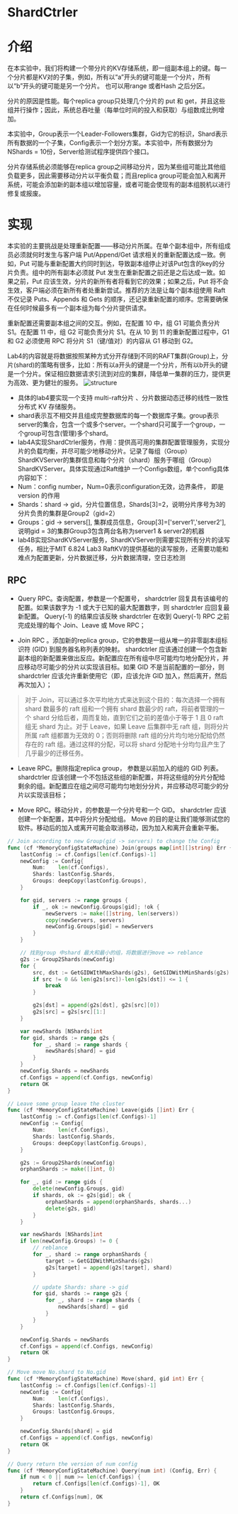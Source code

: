 # ShardCtrler

# 介绍
在本实验中，我们将构建一个带分片的KV存储系统，即一组副本组上的键。每一个分片都是KV对的子集，例如，所有以“a”开头的键可能是一个分片，所有以“b”开头的键可能是另一个分片。 也可以用range 或者Hash 之后分区。

分片的原因是性能。每个replica group只处理几个分片的 put 和 get，并且这些组并行操作；因此，系统总吞吐量（每单位时间的投入和获取）与组数成比例增加。

本实验中，Group表示一个Leader-Followers集群，Gid为它的标识，Shard表示所有数据的一个子集，Config表示一个划分方案。本实验中，所有数据分为NShards = 10份，Server给测试程序提供四个接口。

分片存储系统必须能够在replica group之间移动分片，因为某些组可能比其他组负载更多，因此需要移动分片以平衡负载；而且replica group可能会加入和离开系统，可能会添加新的副本组以增加容量，或者可能会使现有的副本组脱机以进行修复或报废。

# 实现
本实验的主要挑战是处理重新配置——移动分片所属。在单个副本组中，所有组成员必须就何时发生与客户端 Put/Append/Get 请求相关的重新配置达成一致。例如，Put 可能与重新配置大约同时到达，导致副本组停止对该Put包含的key的分片负责。组中的所有副本必须就 Put 发生在重新配置之前还是之后达成一致。如果之前，Put 应该生效，分片的新所有者将看到它的效果；如果之后，Put 将不会生效，客户端必须在新所有者处重新尝试。推荐的方法是让每个副本组使用 Raft 不仅记录 Puts、Appends 和 Gets 的顺序，还记录重新配置的顺序。您需要确保在任何时候最多有一个副本组为每个分片提供请求。

重新配置还需要副本组之间的交互。例如，在配置 10 中，组 G1 可能负责分片 S1。在配置 11 中，组 G2 可能负责分片 S1。在从 10 到 11 的重新配置过程中，G1 和 G2 必须使用 RPC 将分片 S1（键/值对）的内容从 G1 移动到 G2。

Lab4的内容就是将数据按照某种方式分开存储到不同的RAFT集群(Group)上，分片(shard)的策略有很多，比如：所有以a开头的键是一个分片，所有以b开头的键是一个分片。保证相应数据请求引流到对应的集群，降低单一集群的压力，提供更为高效、更为健壮的服务。
![structure](https://cdn.staticaly.com/gh/Reid00/image-host@main/20230221/image.6ikl21aksm80.webp)

- 具体的lab4要实现一个支持 multi-raft分片 、分片数据动态迁移的线性一致性分布式 KV 存储服务。
- shard表示互不相交并且组成完整数据库的每一个数据库子集。group表示server的集合，包含一个或多个server。一个shard只可属于一个group，一个group可包含(管理)多个shard。
- lab4A实现ShardCtrler服务，作用：提供高可用的集群配置管理服务，实现分片的负载均衡，并尽可能少地移动分片。记录了每组（Group）ShardKVServer的集群信息和每个分片（shard）服务于哪组（Group）ShardKVServer。具体实现通过Raft维护 一个Configs数组，单个config具体内容如下：
- Num：config number，Num=0表示configuration无效，边界条件， 即是version 的作用
- Shards：shard -> gid，分片位置信息，Shards[3]=2，说明分片序号为3的分片负贵的集群是Group2（gid=2）
- Groups：gid -> servers[], 集群成员信息，Group[3]=['server1','server2'],说明gid = 3的集群Group3包含两台名称为server1 & server2的机器
- lab4B实现ShardKVServer服务，ShardKVServer则需要实现所有分片的读写任务，相比于MIT 6.824 Lab3 RaftKV的提供基础的读写服务，还需要功能和难点为配置更新，分片数据迁移，分片数据清理，空日志检测

## RPC
- Query RPC。查询配置，参数是一个配置号， shardctrler 回复具有该编号的配置。如果该数字为 -1 或大于已知的最大配置数字，则 shardctrler 应回复最新配置。 Query(-1) 的结果应该反映 shardctrler 在收到 Query(-1) RPC 之前完成处理的每个 Join、Leave 或 Move RPC；

- Join RPC 。添加新的replica group，它的参数是一组从唯一的非零副本组标识符 (GID) 到服务器名称列表的映射。 shardctrler 应该通过创建一个包含新副本组的新配置来做出反应。新配置应在所有组中尽可能均匀地分配分片，并应移动尽可能少的分片以实现该目标。如果 GID 不是当前配置的一部分，则 shardctrler 应该允许重新使用它（即，应该允许 GID 加入，然后离开，然后再次加入）；
> 对于 Join，可以通过多次平均地方式来达到这个目的：每次选择一个拥有 shard 数最多的 raft 组和一个拥有 shard 数最少的 raft，将前者管理的一个 shard 分给后者，周而复始，直到它们之前的差值小于等于 1 且 0 raft 组无 shard 为止。对于 Leave，如果 Leave 后集群中无 raft 组，则将分片所属 raft 组都置为无效的 0；否则将删除 raft 组的分片均匀地分配给仍然存在的 raft 组。通过这样的分配，可以将 shard 分配地十分均匀且产生了几乎最少的迁移任务。

- Leave RPC。删除指定replica group， 参数是以前加入的组的 GID 列表。 shardctrler 应该创建一个不包括这些组的新配置，并将这些组的分片分配给剩余的组。新配置应在组之间尽可能均匀地划分分片，并应移动尽可能少的分片以实现该目标；

- Move RPC。移动分片，的参数是一个分片号和一个 GID。 shardctrler 应该创建一个新配置，其中将分片分配给组。 Move 的目的是让我们能够测试您的软件。移动后的加入或离开可能会取消移动，因为加入和离开会重新平衡。

```go
// Join according to new Group(gid -> servers) to change the Config
func (cf *MemoryConfigStateMachine) Join(groups map[int][]string) Err {
	lastConfig := cf.Configs[len(cf.Configs)-1]
	newConfig := Config{
		Num:    len(cf.Configs),
		Shards: lastConfig.Shards,
		Groups: deepCopy(lastConfig.Groups),
	}

	for gid, servers := range groups {
		if _, ok := newConfig.Groups[gid]; !ok {
			newServers := make([]string, len(servers))
			copy(newServers, servers)
			newConfig.Groups[gid] = newServers
		}
	}

	// 找到group 中shard 最大和最小的组，将数据进行move => reblance
	g2s := Group2Shards(newConfig)
	for {
		src, dst := GetGIDWIthMaxShards(g2s), GetGIDWithMinShards(g2s)
		if src != 0 && len(g2s[src])-len(g2s[dst]) <= 1 {
			break
		}

		g2s[dst] = append(g2s[dst], g2s[src][0])
		g2s[src] = g2s[src][1:]
	}

	var newShards [NShards]int
	for gid, shards := range g2s {
		for _, shard := range shards {
			newShards[shard] = gid
		}
	}
	newConfig.Shards = newShards
	cf.Configs = append(cf.Configs, newConfig)
	return OK
}

// Leave some group leave the cluster
func (cf *MemoryConfigStateMachine) Leave(gids []int) Err {
	lastConfig := cf.Configs[len(cf.Configs)-1]
	newConfig := Config{
		Num:    len(cf.Configs),
		Shards: lastConfig.Shards,
		Groups: deepCopy(lastConfig.Groups),
	}

	g2s := Group2Shards(newConfig)
	orphanShards := make([]int, 0)

	for _, gid := range gids {
		delete(newConfig.Groups, gid)
		if shards, ok := g2s[gid]; ok {
			orphanShards = append(orphanShards, shards...)
			delete(g2s, gid)
		}
	}

	var newShards [NShards]int
	if len(newConfig.Groups) != 0 {
		// reblance
		for _, shard := range orphanShards {
			target := GetGIDWithMinShards(g2s)
			g2s[target] = append(g2s[target], shard)
		}

		// update Shards: share -> gid
		for gid, shards := range g2s {
			for _, shard := range shards {
				newShards[shard] = gid
			}
		}
	}

	newConfig.Shards = newShards
	cf.Configs = append(cf.Configs, newConfig)
	return OK
}

// Move move No.shard to No.gid
func (cf *MemoryConfigStateMachine) Move(shard, gid int) Err {
	lastConfig := cf.Configs[len(cf.Configs)-1]
	newConfig := Config{
		Num:    len(cf.Configs),
		Shards: lastConfig.Shards,
		Groups: lastConfig.Groups,
	}

	newConfig.Shards[shard] = gid
	cf.Configs = append(cf.Configs, newConfig)
	return OK
}

// Query return the version of num config
func (cf *MemoryConfigStateMachine) Query(num int) (Config, Err) {
	if num < 0 || num >= len(cf.Configs) {
		return cf.Configs[len(cf.Configs)-1], OK
	}
	return cf.Configs[num], OK
}
```